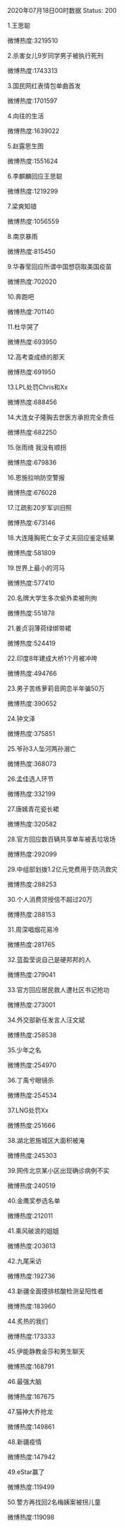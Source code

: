 2020年07月18日00时数据
Status: 200

1.王思聪

微博热度:3219510

2.杀害女儿9岁同学男子被执行死刑

微博热度:1743313

3.国民网红表情包单曲首发

微博热度:1701597

4.向往的生活

微博热度:1639022

5.赵露思生图

微博热度:1551624

6.李麒麟回应王思聪

微博热度:1219299

7.梁爽知错

微博热度:1056559

8.南京暴雨

微博热度:815450

9.华春莹回应所谓中国想窃取美国疫苗

微博热度:702020

10.奔跑吧

微博热度:701140

11.杜华哭了

微博热度:693950

12.高考查成绩的那天

微博热度:691950

13.LPL处罚Chris和Xx

微博热度:688456

14.大连女子隆胸去世医方承担完全责任

微博热度:682250

15.张雨绮 我没有顺拐

微博热度:679836

16.恩施拉响防空警报

微博热度:676028

17.江疏影20岁军训旧照

微博热度:673146

18.大连隆胸死亡女子丈夫回应鉴定结果

微博热度:581809

19.世界上最小的河马

微博热度:577410

20.名牌大学生多次偷外卖被刑拘

微博热度:551878

21.姜贞羽薄荷绿绑带裙

微博热度:524419

22.印度8年建成大桥1个月被冲垮

微博热度:494766

23.男子苦练萝莉音网恋半年骗50万

微博热度:390652

24.钟文泽

微博热度:375851

25.爷孙3人坠河两孙溺亡

微博热度:368073

26.孟佳选人环节

微博热度:332199

27.唐嫣青花瓷长裙

微博热度:320582

28.官方回应数百辆共享单车被丢垃圾场

微博热度:292099

29.中组部划拨1.2亿元党费用于防汛救灾

微博热度:288253

30.个人消费贷授信不超过20万

微博热度:288153

31.周深唱烟花易冷

微博热度:281765

32.蓝盈莹说自己是硬邦邦的人

微博热度:279041

33.官方回应居民救人遭社区书记抢功

微博热度:273001

34.外交部新任发言人汪文斌

微博热度:258538

35.少年之名

微博热度:254970

36.丁禹兮眼镜杀

微博热度:254534

37.LNG处罚Xx

微博热度:251666

38.湖北恩施城区大面积被淹

微博热度:245303

39.网传北京某小区出现确诊病例不实

微博热度:240519

40.金鹰奖参选名单

微博热度:212011

41.乘风破浪的姐姐

微博热度:203613

42.九尾采访

微博热度:192736

43.新疆全面摸排核酸检测呈阳性者

微博热度:183960

44.炙热的我们

微博热度:173333

45.伊能静教金莎和男生聊天

微博热度:168791

46.最强大脑

微博热度:167675

47.猫神大乔抢龙

微博热度:149861

48.新疆疫情

微博热度:147942

49.eStar赢了

微博热度:119499

50.警方再找回2名梅姨案被拐儿童

微博热度:119098

